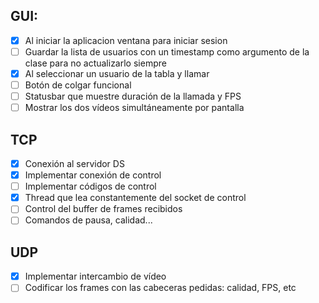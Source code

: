 ## GUI:
 - [x] Al iniciar la aplicacion ventana para iniciar sesion
 - [ ] Guardar la lista de usuarios con un timestamp como argumento de la clase para no actualizarlo siempre
 - [x] Al seleccionar un usuario de la tabla y llamar
 - [ ] Botón de colgar funcional
 - [ ] Statusbar que muestre duración de la llamada y FPS
 - [ ] Mostrar los dos vídeos simultáneamente por pantalla

## TCP
 - [x] Conexión al servidor DS
 - [x] Implementar conexión de control
  - [ ] Implementar códigos de control
  - [x] Thread que lea constantemente del socket de control
  - [ ] Control del buffer de frames recibidos
  - [ ] Comandos de pausa, calidad...

## UDP
 - [x] Implementar intercambio de vídeo
  - [ ] Codificar los frames con las cabeceras pedidas: calidad, FPS, etc
